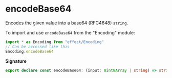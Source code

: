 # encodeBase64

Encodes the given value into a base64 (RFC4648) `string`.

To import and use `encodeBase64` from the "Encoding" module:

```ts
import * as Encoding from "effect/Encoding"
// Can be accessed like this
Encoding.encodeBase64
```

**Signature**

```ts
export declare const encodeBase64: (input: Uint8Array | string) => string
```
